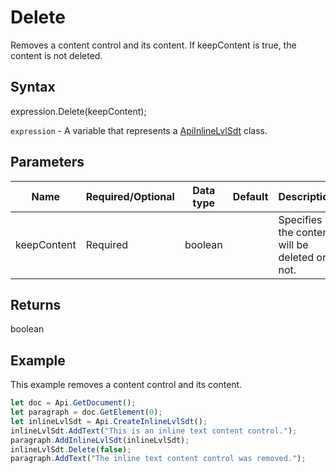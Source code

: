 # Delete

Removes a content control and its content. If keepContent is true, the content is not deleted.

## Syntax

expression.Delete(keepContent);

`expression` - A variable that represents a [ApiInlineLvlSdt](../ApiInlineLvlSdt.md) class.

## Parameters

| **Name** | **Required/Optional** | **Data type** | **Default** | **Description** |
| ------------- | ------------- | ------------- | ------------- | ------------- |
| keepContent | Required | boolean |  | Specifies if the content will be deleted or not. |

## Returns

boolean

## Example

This example removes a content control and its content.

```javascript
let doc = Api.GetDocument();
let paragraph = doc.GetElement(0);
let inlineLvlSdt = Api.CreateInlineLvlSdt();
inlineLvlSdt.AddText("This is an inline text content control.");
paragraph.AddInlineLvlSdt(inlineLvlSdt);
inlineLvlSdt.Delete(false);
paragraph.AddText("The inline text content control was removed.");
```
